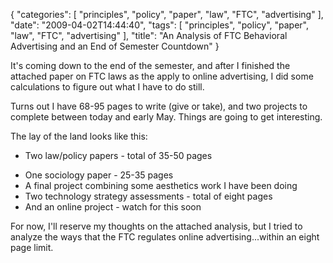 {
    "categories": [
        "principles", 
        "policy", 
        "paper", 
        "law", 
        "FTC", 
        "advertising"
    ], 
    "date": "2009-04-02T14:44:40", 
    "tags": [
        "principles", 
        "policy", 
        "paper", 
        "law", 
        "FTC", 
        "advertising"
    ], 
    "title": "An Analysis of FTC Behavioral Advertising and an End of Semester Countdown"
}

It's coming down to the end of the semester, and after I finished the attached paper on FTC laws as the apply to online advertising, I did some calculations to figure out what I have to do still. 

Turns out I have 68-95 pages to write (give or take), and two projects to complete between today and early May. Things are going to get interesting. 

The lay of the land looks like this:<ul><li>Two law/policy papers - total of 35-50 pages</li>
<li>One sociology paper - 25-35 pages</li>
<li>A final project combining some aesthetics work I have been doing</li>
<li>Two technology strategy assessments - total of eight pages</li>
<li>And an online project - watch for this soon</li></ul>

For now, I'll reserve my thoughts on the attached analysis, but I tried to analyze the ways that the FTC regulates online advertising...within an eight page limit. 